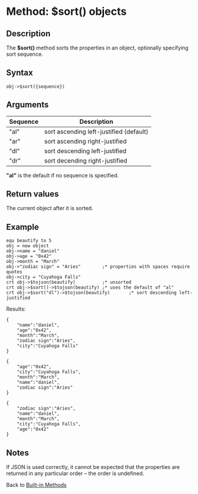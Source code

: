 # Method: $sort() objects

<PageHeader />

## Description

The **$sort()** method sorts the properties in an object, optionally specifying sort sequence.

## Syntax

```
obj->$sort({sequence})
```

## Arguments

| Sequence | Description |
| --- | --- |
| "al" | sort ascending left-justified (default) |
| "ar" | sort ascending right-justified |
| "dl" | sort descending left-justified |
| "dr" | sort decending right-justified |

**"al"** is the default if no sequence is specified.

## Return values

The current object after it is sorted.

## Example

```
equ beautify to 5
obj = new object
obj->name = "daniel"
obj->age = "0x42"
obj->month = "March"
obj->"zodiac sign" = "Aries"        ;* properties with spaces require quotes
obj->city = "Cuyahoga Falls"
crt obj->$tojson(beautify)          ;* unsorted
crt obj->$sort()->$tojson(beautify) ;* uses the default of "al"
crt obj->$sort("dl")->$tojson(beautify)       ;* sort descending left-justified
```

Results:

```
{
    "name":"daniel",
    "age":"0x42",
    "month":"March",
    "zodiac sign":"Aries",
    "city":"Cuyahoga Falls"
}

{
    "age":"0x42",
    "city":"Cuyahoga Falls",
    "month":"March",
    "name":"daniel",
    "zodiac sign":"Aries"
}

{
    "zodiac sign":"Aries",
    "name":"daniel",
    "month":"March",
    "city":"Cuyahoga Falls",
    "age":"0x42"
}
```

## Notes

If JSON is used correctly, it cannot be expected that the properties are returned in any particular order – the order is undefined.

Back to [Built-in Methods](./../dynamic-objects-built-in-methods/README.md)  

<PageFooter />
